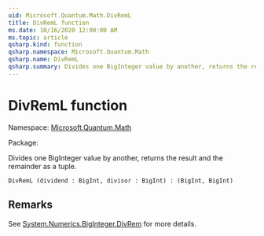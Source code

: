 ```yaml
---
uid: Microsoft.Quantum.Math.DivRemL
title: DivRemL function
ms.date: 10/16/2020 12:00:00 AM
ms.topic: article
qsharp.kind: function
qsharp.namespace: Microsoft.Quantum.Math
qsharp.name: DivRemL
qsharp.summary: Divides one BigInteger value by another, returns the result and the remainder as a tuple.
---
```


# DivRemL function

Namespace: [Microsoft.Quantum.Math](xref:Microsoft.Quantum.Math)

Package: [](https://nuget.org/packages/)


Divides one BigInteger value by another, returns the result and the remainder as a tuple.

```Q#
DivRemL (dividend : BigInt, divisor : BigInt) : (BigInt, BigInt)
```


## Remarks

See [System.Numerics.BigInteger.DivRem](https://docs.microsoft.com/dotnet/api/system.numerics.biginteger.divrem) for more details.